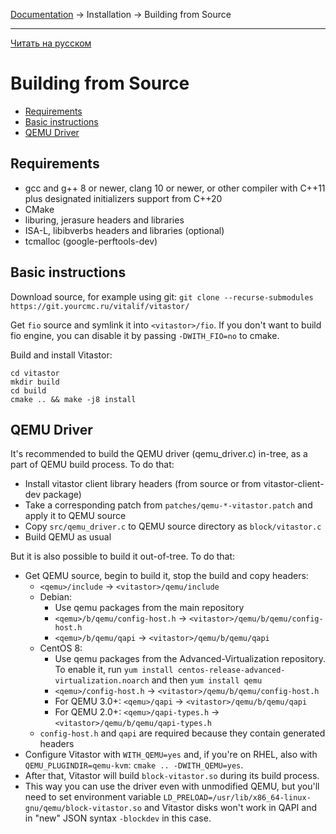 [Documentation](../../README.md#documentation) → Installation → Building from Source

-----

[Читать на русском](source.ru.md)

# Building from Source

- [Requirements](#requirements)
- [Basic instructions](#basic-instructions)
- [QEMU Driver](#qemu-driver)

## Requirements

- gcc and g++ 8 or newer, clang 10 or newer, or other compiler with C++11 plus
  designated initializers support from C++20
- CMake
- liburing, jerasure headers and libraries
- ISA-L, libibverbs headers and libraries (optional)
- tcmalloc (google-perftools-dev)

## Basic instructions

Download source, for example using git: `git clone --recurse-submodules https://git.yourcmc.ru/vitalif/vitastor/`

Get `fio` source and symlink it into `<vitastor>/fio`. If you don't want to build fio engine,
you can disable it by passing `-DWITH_FIO=no` to cmake.

Build and install Vitastor:

```
cd vitastor
mkdir build
cd build
cmake .. && make -j8 install
```

## QEMU Driver

It's recommended to build the QEMU driver (qemu_driver.c) in-tree, as a part of
QEMU build process. To do that:
- Install vitastor client library headers (from source or from vitastor-client-dev package)
- Take a corresponding patch from `patches/qemu-*-vitastor.patch` and apply it to QEMU source
- Copy `src/qemu_driver.c` to QEMU source directory as `block/vitastor.c`
- Build QEMU as usual

But it is also possible to build it out-of-tree. To do that:
- Get QEMU source, begin to build it, stop the build and copy headers:
   - `<qemu>/include` &rarr; `<vitastor>/qemu/include`
   - Debian:
      * Use qemu packages from the main repository
      * `<qemu>/b/qemu/config-host.h` &rarr; `<vitastor>/qemu/b/qemu/config-host.h`
      * `<qemu>/b/qemu/qapi` &rarr; `<vitastor>/qemu/b/qemu/qapi`
   - CentOS 8:
      * Use qemu packages from the Advanced-Virtualization repository. To enable it, run
        `yum install centos-release-advanced-virtualization.noarch` and then `yum install qemu`
      * `<qemu>/config-host.h` &rarr; `<vitastor>/qemu/b/qemu/config-host.h`
      * For QEMU 3.0+: `<qemu>/qapi` &rarr; `<vitastor>/qemu/b/qemu/qapi`
      * For QEMU 2.0+: `<qemu>/qapi-types.h` &rarr; `<vitastor>/qemu/b/qemu/qapi-types.h`
   - `config-host.h` and `qapi` are required because they contain generated headers
- Configure Vitastor with `WITH_QEMU=yes` and, if you're on RHEL, also with `QEMU_PLUGINDIR=qemu-kvm`:
  `cmake .. -DWITH_QEMU=yes`.
- After that, Vitastor will build `block-vitastor.so` during its build process.
- This way you can use the driver even with unmodified QEMU, but you'll need to set
  environment variable `LD_PRELOAD=/usr/lib/x86_64-linux-gnu/qemu/block-vitastor.so`
  and Vitastor disks won't work in QAPI and in "new" JSON syntax `-blockdev` in this case.
